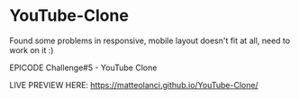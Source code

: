 # YouTube-Clone

Found some problems in responsive, mobile layout doesn't fit at all, need to work on it :)

EPICODE Challenge#5 - YouTube Clone

LIVE PREVIEW HERE: https://matteolanci.github.io/YouTube-Clone/
